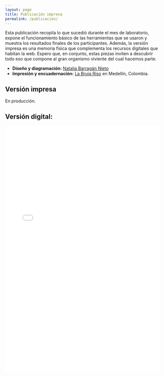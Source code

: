 ```yaml
---
layout: page
title: Publicación impresa
permalink: /publicacion/
---
```

Esta publicación recopila lo que sucedió durante el mes de laboratorio, expone el funcionamiento básico de las herramientas que se usaron y muestra los resultados finales de los participantes. Además, la versión impresa es una memoria física que complementa los recursos digitales que habitan la web. Espero que, en conjunto, estas piezas inviten a descubrir todo eso que compone al gran organismo viviente del cual hacemos parte.

- **Diseño y diagramación:** [Natalia Barragán Nieto](https://www.instagram.com/nataliabarragannieto/)
- **Impresión y encuadernación:** [La Bruja Riso](https://www.instagram.com/labrujariso/) en Medellín, Colombia.

## Versión impresa
En producción.

## Versión digital:

<div>
  <iframe src="/injertos/publicacion/injertos_tipograficos.pdf#zoom=50%#toolbar=0" title="webviewer" frameborder="0" width="100%" height="800"></iframe>
</div>